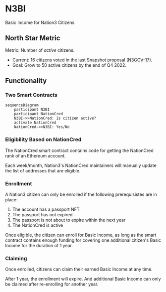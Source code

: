 # N3BI

Basic Income for Nation3 Citizens

## North Star Metric

Metric: Number of _active_ citizens.
 - Current: 16 citizens voted in the last Snapshot proposal ([N3GOV-17](https://vote.nation3.org/#/proposal/0x7528849e1ca24eb55b88834f9d7e5f3a0f249015f66213c4c59ef9718c4f9adf)).
 - Goal: Grow to 50 active citizens by the end of Q4 2022.

## Functionality

### Two Smart Contracts

```mermaid
sequenceDiagram
    participant N3BI
    participant NationCred
    N3BI->>NationCred: Is citizen active?
    activate NationCred
    NationCred->>N3BI: Yes/No
```

### Eligibility Based on NationCred

The NationCred smart contract contains code for getting the NationCred rank of an Ethereum account.

Each week/month, Nation3's NationCred maintainers will manually update the list of addresses that are eligible.

### Enrollment

A Nation3 citizen can only be enrolled if the following prerequisistes are in place:

1. The account has a passport NFT
1. The passport has not expired
1. The passport is not about to expire within the next year
1. The NationCred is active

Once eligible, the citizen can enroll for Basic Income, as long as the smart contract contains enough funding for 
covering one additional citizen's Basic Income for the duration of 1 year.

### Claiming

Once enrolled, citizens can claim their earned Basic Income at any time.

After 1 year, the enrollment will expire. And additional Basic Income can only be claimed after re-enrolling for 
another year.
